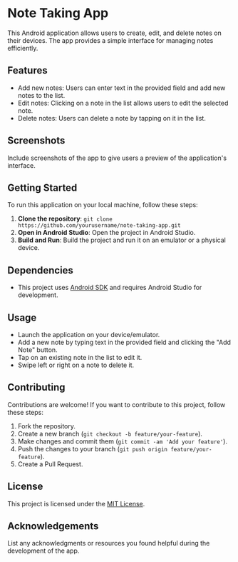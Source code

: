 # Note Taking App

This Android application allows users to create, edit, and delete notes on their devices. The app provides a simple interface for managing notes efficiently.

## Features

- Add new notes: Users can enter text in the provided field and add new notes to the list.
- Edit notes: Clicking on a note in the list allows users to edit the selected note.
- Delete notes: Users can delete a note by tapping on it in the list.

## Screenshots

Include screenshots of the app to give users a preview of the application's interface.

## Getting Started

To run this application on your local machine, follow these steps:

1. **Clone the repository**: `git clone https://github.com/yourusername/note-taking-app.git`
2. **Open in Android Studio**: Open the project in Android Studio.
3. **Build and Run**: Build the project and run it on an emulator or a physical device.

## Dependencies

- This project uses [Android SDK](https://developer.android.com/studio) and requires Android Studio for development.

## Usage

- Launch the application on your device/emulator.
- Add a new note by typing text in the provided field and clicking the "Add Note" button.
- Tap on an existing note in the list to edit it.
- Swipe left or right on a note to delete it.

## Contributing

Contributions are welcome! If you want to contribute to this project, follow these steps:

1. Fork the repository.
2. Create a new branch (`git checkout -b feature/your-feature`).
3. Make changes and commit them (`git commit -am 'Add your feature'`).
4. Push the changes to your branch (`git push origin feature/your-feature`).
5. Create a Pull Request.

## License

This project is licensed under the [MIT License](LICENSE).

## Acknowledgements

List any acknowledgments or resources you found helpful during the development of the app.

